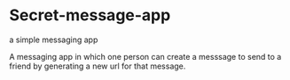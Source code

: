 # Secret-message-app
a simple messaging app

A messaging app in which one person can create a messsage to send to a friend by generating a new url for that message.
